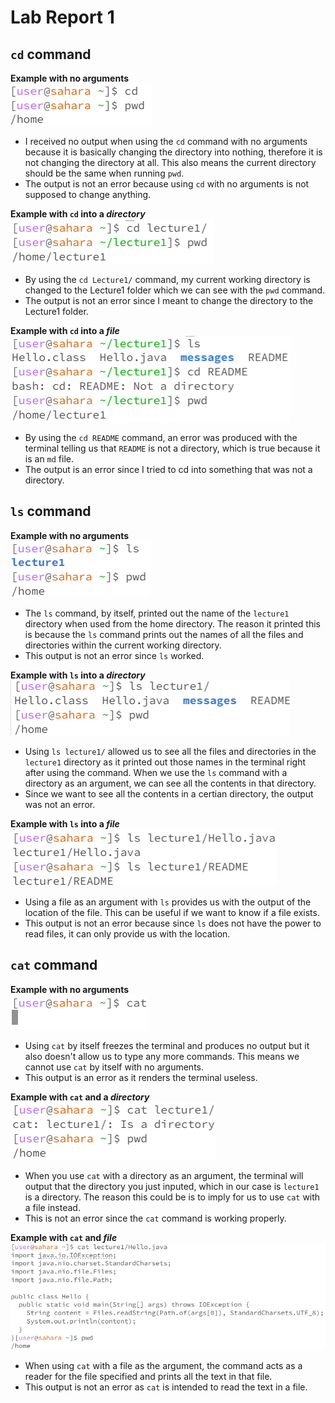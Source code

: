 # **Lab Report 1**

## `cd` command <br/>

**Example with no arguments** <br/>
![Image](images/example1.png) <br/>
- I received no output when using the `cd` command with no arguments because it is basically changing the directory into nothing, therefore it is not changing the directory at all. This also means the current directory should be the same when running `pwd`.<br/>
- The output is not an error because using `cd` with no arguments is not supposed to change anything.

**Example with `cd` into a *directory*** <br/>
![Image](images/example2.png) 
- By using the `cd Lecture1/` command, my current working directory is changed to the Lecture1 folder which we can see with the `pwd` command. <br/>
- The output is not an error since I meant to change the directory to the Lecture1 folder.

**Example with `cd` into a *file*** <br/>
![Image](images/example3.png)
- By using the `cd README` command, an error was produced with the terminal telling us that `README` is not a directory, which is true because it is an `md` file.
- The output is an error since I tried to cd into something that was not a directory.

## `ls` command <br/>

**Example with no arguments** <br/>
![Image](images/example4.png)
- The `ls` command, by itself, printed out the name of the `lecture1` directory when used from the home directory. The reason it printed this is because the `ls` command prints out the names of all the files and directories within the current working directory.
- This output is not an error since `ls` worked. 

**Example with `ls` into a *directory*** <br/>
![Image](images/example5.png)
- Using `ls lecture1/` allowed us to see all the files and directories in the `lecture1` directory as it printed out those names in the terminal right after using the command. When we use the `ls` command with a directory as an argument, we can see all the contents in that directory.
- Since we want to see all the contents in a certian directory, the output was not an error.

**Example with `ls` into a *file*** <br/>
![Image](images/example6.png)
- Using a file as an argument with `ls` provides us with the output of the location of the file. This can be useful if we want to know if a file exists.
- This output is not an error because since `ls` does not have the power to read files, it can only provide us with the location. 

## `cat` command <br/>

**Example with no arguments** <br/>
![Image](images/example7.png)
- Using `cat` by itself freezes the terminal and produces no output but it also doesn't allow us to type any more commands. This means we cannot use `cat` by itself with no arguments.
- This output is an error as it renders the terminal useless.

**Example with `cat` and a *directory*** <br/>
![Image](images/example8.png)
- When you use `cat` with a directory as an argument, the terminal will output that the directory you just inputed, which in our case is `lecture1` is a directory. The reason this could be is to imply for us to use `cat` with a file instead.
- This is not an error since the `cat` command is working properly.

**Example with `cat` and  *file*** <br/>
![Image](images/example9.png)
- When using `cat` with a file as the argument, the command acts as a reader for the file specified and prints all the text in that file.
- This output is not an error as `cat` is intended to read the text in a file. 
